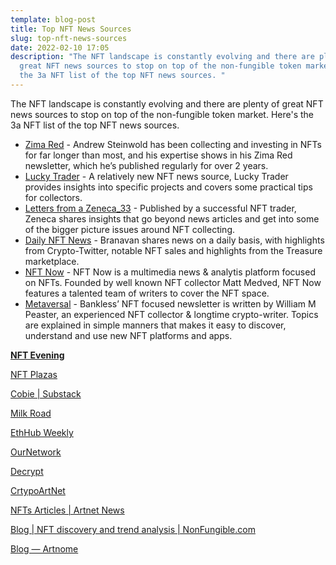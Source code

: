 ```yaml
---
template: blog-post
title: Top NFT News Sources
slug: top-nft-news-sources
date: 2022-02-10 17:05
description: "The NFT landscape is constantly evolving and there are plenty of
  great NFT news sources to stop on top of the non-fungible token market. Here's
  the 3a NFT list of the top NFT news sources. "
---
```

The NFT landscape is constantly evolving and there are plenty of great NFT news sources to stop on top of the non-fungible token market. Here's the 3a NFT list of the top NFT news sources. 

[](https://andrewsteinwold.substack.com/)

* [Zima Red](https://andrewsteinwold.substack.com/) - Andrew Steinwold has been collecting and investing in NFTs for far longer than most, and his expertise shows in his Zima Red newsletter, which he’s published regularly for over 2 years. 
* [Lucky Trader](https://luckytrader.com/) - A relatively new NFT news source, Lucky Trader provides insights into specific projects and covers some practical tips for collectors.
* [Letters from a Zeneca_33](https://zeneca33.substack.com/) - Published by a successful NFT trader, Zeneca shares insights that go beyond news articles and get into some of the bigger picture issues around NFT collecting.
* [Daily NFT News](https://branavan.substack.com/) - Branavan shares news on a daily basis, with highlights from Crypto-Twitter, notable NFT sales and highlights from the Treasure marketplace.  
* [NFT Now](https://nftnow.com) - NFT Now is a multimedia news & analytis platform focused on NFTs. Founded by well known NFT collector Matt Medved, NFT Now features a talented team of writers to cover the NFT space. 
* [Metaversal](https://metaversal.banklesshq.com/) - Bankless’ NFT focused newsletter is written by William M Peaster, an experienced NFT collector & longtime crypto-writer. Topics are explained in simple manners that makes it easy to discover, understand and use new NFT platforms and apps. 



**[NFT Evening](https://nftevening.com/)**

[NFT Plazas](https://nftplazas.com) 

[Cobie | Substack](https://cobie.substack.com/) 

[Milk Road](https://www.milkroad.com/)  

[EthHub Weekly](https://ethhub.substack.com/)

[OurNetwork](https://ournetwork.substack.com/)  

[Decrypt](https://decrypt.co) 

[CrtypoArtNet](https://www.cryptoartnet.com/cryptoart-news/) 

[NFTs Articles | Artnet News](https://news.artnet.com/market/nfts) 

[Blog | NFT discovery and trend analysis | NonFungible.com](https://nonfungible.com/blog) 

[Blog — Artnome](https://www.artnome.com/news)